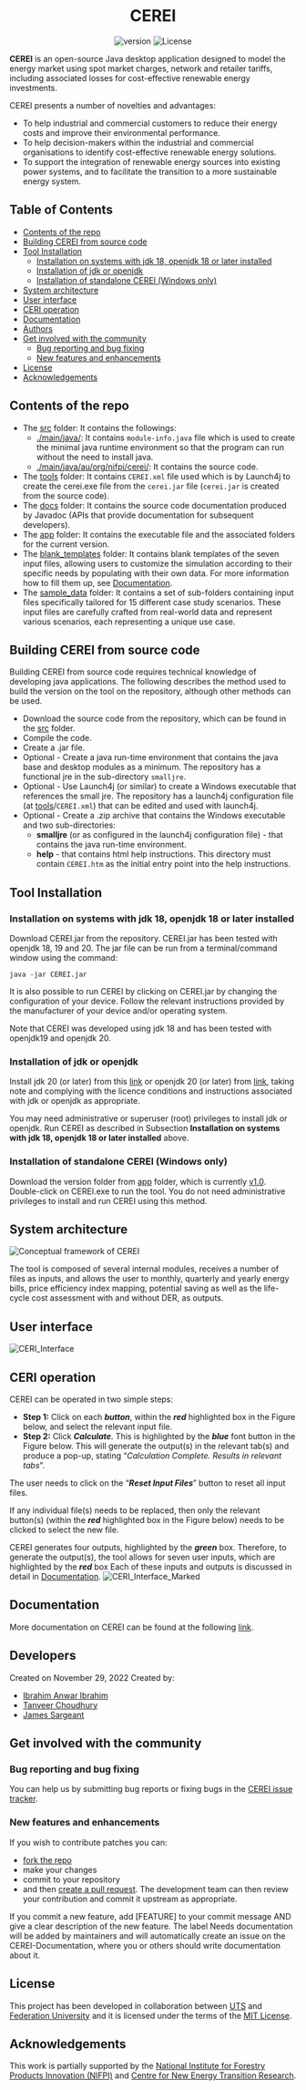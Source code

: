 <div align="center">

# CEREI
![version](https://img.shields.io/badge/version-1.0-blue) ![License](https://img.shields.io/cran/l/NCC)
  
</div>

**CEREI** is an open-source Java desktop application designed to model the energy market using spot market charges, network and retailer tariffs, including associated losses for cost-effective renewable energy investments.

CEREI presents a number of novelties and advantages:
- To help industrial and commercial customers to reduce their energy costs and improve their environmental performance.
- To help decision-makers within the industrial and commercial organisations to identify cost-effective renewable energy solutions.
- To support the integration of renewable energy sources into existing power systems, and to facilitate the transition to a more sustainable energy system.

## Table of Contents
<!-- TOC generated with https://freelance-tech-writer.github.io/table-of-contents-generator/index.html -->
   * [Contents of the repo](#contents-of-the-repo)
   * [Building CEREI from source code](#building-cerei-from-source-code)
   * [Tool Installation](#tool-installation)
       * [Installation on systems with jdk 18, openjdk 18 or later installed](#installation-on-systems-with-jdk-18-openjdk-18-or-later-installed)
       * [Installation of jdk or openjdk](#installation-of-jdk-or-openjdk)
       * [Installation of standalone CEREI (Windows only)](#installation-of-standalone-cerei-windows-only)
   * [System architecture](#system-architecture)
   * [User interface](#user-interface)
   * [CERI operation](#ceri-operation)
   * [Documentation](#documentation)
   * [Authors](#authors)
   * [Get involved with the community](#get-involved-with-the-community)
       * [Bug reporting and bug fixing](#bug-reporting-and-bug-fixing)
       * [New features and enhancements](#new-features-and-enhancements)
   * [License](#license)
   * [Acknowledgements](#acknowledgements)

## Contents of the repo
- The [src](https://github.com/uts-isf/CEREI/tree/main/src/main/java) folder: It contains the followings:
    - [./main/java/](https://github.com/uts-isf/CEREI/tree/main/src/main/java): It contains `module-info.java` file which is used to create the minimal java runtime environment so that the program can run without the need to install java.
    - [./main/java/au/org/nifpi/cerei/](https://github.com/uts-isf/CEREI/tree/main/src/main/java/au/org/nifpi/cerei): It contains the source code.
- The [tools](https://github.com/uts-isf/CEREI/tree/main/tools) folder: It contains `CEREI.xml` file used which is by Launch4j to create the cerei.exe file from the `cerei.jar` file (`cerei.jar` is created from the source code).
- The [docs](https://github.com/uts-isf/CEREI/tree/main/docs) folder: It contains the source code documentation produced by Javadoc (APIs that provide documentation for subsequent developers).
- The [app](https://github.com/uts-isf/CEREI/tree/main/app) folder: It contains the executable file and the associated folders for the current version.
- The [blank_templates](https://github.com/uts-isf/CEREI/tree/main/blank_templates) folder: It contains blank templates of the seven input files, allowing users to customize the simulation according to their specific needs by populating with their own data. For more information how to fill them up, see [Documentation](#documentation).
- The [sample_data](https://github.com/uts-isf/CEREI/tree/main/sample_data) folder: It contains a set of sub-folders containing input files specifically tailored for 15 different case study scenarios. These input files are carefully crafted from real-world data and represent various scenarios, each representing a unique use case.

## Building CEREI from source code
Building CEREI from source code requires technical knowledge of developing java applications.  The following describes the method used to build the version on the tool on the repository, although other methods can be used.
- Download the source code from the repository, which can be found in the [src](https://github.com/uts-isf/CEREI/tree/main/src/main/java) folder.
- Compile the code.
- Create a .jar file.
- Optional - Create a java run-time environment that contains the java base and desktop modules as a minimum. The repository has a functional jre in the sub-directory `smalljre`.
- Optional - Use Launch4j (or similar) to create a Windows executable that references the small jre.  The repository has a launch4j configuration file (at [tools](https://github.com/uts-isf/CEREI/tree/main/tools)/`CEREI.xml`) that can be edited and used with launch4j.
-  Optional - Create a .zip archive that contains the Windows executable and two sub-directories:
    - **smalljre** (or as configured in the launch4j configuration file) - that contains the java run-time environment.
    - **help** - that contains html help instructions.  This directory must contain `CEREI.htm` as the initial entry point into the help instructions. 

## Tool Installation

### Installation on systems with jdk 18, openjdk 18 or later installed
Download CEREI.jar from the repository. CEREI.jar has been tested with openjdk 18, 19 and 20.  The jar file can be run from a terminal/command window using the command:

`java -jar CEREI.jar`

It is also possible to run CEREI by clicking on CEREI.jar by changing the configuration of your device. Follow the relevant instructions provided by the manufacturer of your device and/or operating system.

Note that CEREI was developed using jdk 18 and has been tested with openjdk19 and openjdk 20. 

### Installation of jdk or openjdk
Install jdk 20 (or later) from this [link](https://www.oracle.com/au/java/technologies/downloads) or openjdk 20 (or later) from [link](https://openjdk.org/projects/jdk/), taking note and complying with the licence conditions and instructions associated with jdk or openjdk as appropriate.

You may need administrative or superuser (root) privileges to install jdk or openjdk.
Run CEREI as described in Subsection **Installation on systems with jdk 18, openjdk 18 or later installed** above.

### Installation of standalone CEREI (Windows only)
Download the version folder from [app](https://github.com/uts-isf/CEREI/tree/main/app) folder, which is currently [v1.0](https://github.com/uts-isf/CEREI/tree/main/app/v1.0). Double-click on CEREI.exe to run the tool.
You do not need administrative privileges to install and run CEREI using this method.

## System architecture

![Conceptual framework of CEREI](https://github.com/uts-isf/CEREI/assets/63223580/7ea38d52-04f9-4ee4-8d32-f337a7add722)

The tool is composed of several internal modules, receives a number of files as inputs, and allows the user to monthly, quarterly and yearly energy bills, price efficiency index mapping, potential saving as well as the life-cycle cost assessment with and without DER, as outputs.

## User interface

![CERI_Interface](https://github.com/uts-isf/CEREI/assets/63223580/b171be19-4f47-4789-baab-8b0f1de011c6)

## CERI operation

CEREI can be operated in two simple steps:
- **Step 1:** Click on each ***button***, within the ***red*** highlighted box in the Figure below, and select the relevant input file.
- **Step 2:** Click ***Calculate***. This is highlighted by the ***blue*** font button in the Figure below. This will generate the output(s) in the relevant tab(s) and produce a pop-up, stating “*Calculation Complete. Results in relevant tabs*”.

The user needs to click on the “***Reset Input Files***” button to reset all input files.

If any individual file(s) needs to be replaced, then only the relevant button(s) (within the ***red*** highlighted box in the Figure below) needs to be clicked to select the new file.
    
CEREI generates four outputs, highlighted by the ***green*** box. Therefore, to generate the output(s), the tool allows for seven user inputs, which are highlighted by the ***red*** box Each of these inputs and outputs is discussed in detail in [Documentation](#documentation). 
![CERI_Interface_Marked](https://github.com/uts-isf/CEREI/assets/63223580/0bb0b838-47f7-4b54-afe2-a06d2e45e69c)

## Documentation
More documentation on CEREI can be found at the following <a href="https://github.com/uts-isf/CEREI/wiki">link</a>.

## Developers
Created on November 29, 2022
Created by:
- <a href="https://github.com/Ibrahim-a-Ibrahim" target="_blank">Ibrahim Anwar Ibrahim</a>
- <a href="https://github.com/etanvah" target="_blank">Tanveer Choudhury</a>
- <a href="https://github.com/james007au" target="_blank">James Sargeant</a>

## Get involved with the community

### Bug reporting and bug fixing
You can help us by submitting bug reports or fixing bugs in the [CEREI issue tracker](https://github.com/uts-isf/CEREI/issues).

### New features and enhancements
If you wish to contribute patches you can:

- [fork the repo](https://docs.github.com/en/get-started/quickstart/fork-a-repo)
- make your changes
- commit to your repository
- and then [create a pull request](https://docs.github.com/en/pull-requests/collaborating-with-pull-requests/proposing-changes-to-your-work-with-pull-requests/creating-a-pull-request-from-a-fork).
The development team can then review your contribution and commit it upstream as appropriate.

If you commit a new feature, add [FEATURE] to your commit message AND give a clear description of the new feature. The label Needs documentation will be added by maintainers and will automatically create an issue on the CEREI-Documentation, where you or others should write documentation about it.

## License
This project has been developed in collaboration between [UTS](https://www.uts.edu.au/) and [Federation University](https://federation.edu.au/) and it is licensed under the terms of the <a href="https://github.com/uts-isf/CEREI/blob/main/LICENSE">MIT License</a>.

## Acknowledgements
This work is partially supported by the [National Institute for Forestry Products Innovation (NIFPI)](https://nifpi.org.au/) and [Centre for New Energy Transition Research](https://federation.edu.au/research/research-centres/cfnetr).

